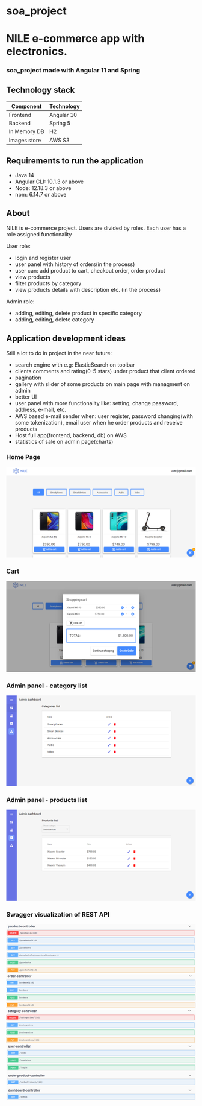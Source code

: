 # soa_project
# NILE e-commerce app with electronics. 
### soa_project made with Angular 11 and Spring
 
## Technology stack
|   Component   |   Technology  |
| ------------- | ------------- |
| Frontend      |   Angular 10  |
| Backend       |   Spring 5    |
| In Memory DB	 |     H2        |
| Images store  |     AWS S3    |

## Requirements to run the application

  - Java 14
  - Angular CLI: 10.1.3 or above
  - Node: 12.18.3 or above
  - npm: 6.14.7 or above
  
## About
  NILE is e-commerce project. Users are divided by roles. Each user has a role assigned functionality
  
   User role:
   - login and register user
   - user panel with history of orders(in the process)
   - user can: add product to cart, checkout order, order product 
   - view products 
   - filter products by category
   - view products details with description etc. (in the process)
   
   Admin role:
   - adding, editing, delete product in specific category
   - adding, editing, delete category
   
 ## Application development ideas
   Still a lot to do in project in the near future:
   
   - search engine with e.g: ElasticSearch on toolbar
   - clients comments and rating(0-5 stars) under product that client ordered
   - pagination
   - gallery with slider of some products on main page with managment on admin 
   - better UI 
   - user panel with more functionality like: setting, change password, address, e-mail, etc.
   - AWS based e-mail sender when: user register, password changing(with some tokenization),  email user when he order products and receive products
   - Host full app(frontend, backend, db) on AWS 
   - statistics of sale on admin page(charts)
   
   
### Home Page
![Home page](https://github.com/achrefchebbi/soa_project/blob/master/screenshots/home.PNG)
### Cart
![Cart](https://github.com/achrefchebbi/soa_project/blob/master/screenshots/cart.PNG )
### Admin panel - category list
![Admin panel]( https://github.com/achrefchebbi/soa_project/blob/master/screenshots/admin-category-list.PNG)
### Admin panel - products list
![Admin panel]( https://github.com/achrefchebbi/soa_project/blob/master/screenshots/admin-products-list.PNG)
### Swagger visualization of REST API 
![Products]( https://github.com/achrefchebbi/soa_project/blob/master/screenshots/swagger-products.PNG)
![Orders](https://github.com/achrefchebbi/soa_project/blob/master/screenshots/orders-swagger.PNG)
![Categories](https://github.com/achrefchebbi/soa_project/blob/master/screenshots/category.PNG )
![Other endpoints](https://github.com/achrefchebbi/soa_project/blob/master/screenshots/swagger.PNG)
